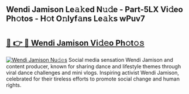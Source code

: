 ## Wendi Jamison Le𝚊𝚔ed N𝚞𝚍e - Part-5LX Vi𝚍eo Ph𝚘tos - H𝚘t O𝚗lyf𝚊ns Le𝚊𝚔s wPuv7

# <h2><a href="http://hf4997.feru.top/?c=Wendi+Jamison">🔗 👉 🔴 Wendi Jamison Vi𝚍𝚎o Ph𝚘t𝚘𝚜</a></h2>

[![Wendi Jamison Nu𝚍𝚎s](https://i.imgur.com/0TWrTi3.gif)](http://hf4997.feru.top/?c=Wendi+Jamison)
Social media sensation Wendi Jamison and content producer, known for sharing dance and lifestyle themes through viral dance challenges and mini vlogs. Inspiring activist Wendi Jamison, celebrated for their tireless efforts to promote social change and human rights. 

